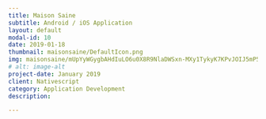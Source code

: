 ```yaml
---
title: Maison Saine
subtitle: Android / iOS Application
layout: default
modal-id: 10
date: 2019-01-18
thumbnail: maisonsaine/DefaultIcon.png
img: maisonsaine/mUpYyWGygbAHdIuLO6u0X8R9NlaDWSxn-MXy1TykyK7KPvJOIJ5mP5zAcryiv3q2LQ=w3530-h1980.png
# alt: image-alt
project-date: January 2019
client: Nativescript
category: Application Development
description:  

---
```


